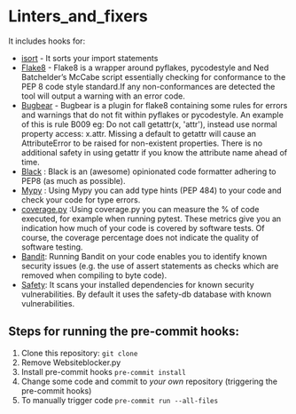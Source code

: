 # Linters_and_fixers

It includes hooks for:
* [isort](https://github.com/PyCQA/isort) - It sorts your import statements
* [Flake8](https://github.com/PyCQA/flake8) - Flake8 is a wrapper around pyflakes, pycodestyle and Ned Batchelder’s McCabe script essentially checking for conformance to the PEP 8 code style standard.If any non-conformances are detected the tool will output a warning with an error code.
* [Bugbear](https://github.com/PyCQA/flake8-bugbear) - Bugbear is a plugin for flake8 containing some rules for errors and warnings that do not fit within pyflakes or pycodestyle. An example of this is rule B009 eg: Do not call getattr(x, 'attr'), instead use normal property access: x.attr. Missing a default to getattr will cause an AttributeError to be raised for non-existent properties. There is no additional safety in using getattr if you know the attribute name ahead of time.
* [Black](https://github.com/psf/black) : Black is an (awesome) opinionated code formatter adhering to PEP8 (as much as possible).
* [Mypy](https://github.com/python/mypy) : Using Mypy you can add type hints (PEP 484) to your code and check your code for type errors.
* [coverage.py](https://github.com/nedbat/coveragepy/tree/coverage-5.3) :Using coverage.py you can measure the % of code executed, for example when running pytest. These metrics give you an indication how much of your code is covered by software tests. Of course, the coverage percentage does not indicate the quality of software testing.
* [Bandit](https://github.com/PyCQA/bandit): Running Bandit on your code enables you to identify known security issues (e.g. the use of assert statements as checks which are removed when compiling to byte code). 
* [Safety](https://github.com/pyupio/safety): It scans your installed dependencies for known security vulnerabilities. By default it uses the safety-db database with known vulnerabilities.


## Steps for running the pre-commit hooks: 
1. Clone this repository: `git clone `
2. Remove Websiteblocker.py
3. Install pre-commit hooks `pre-commit install` 
4. Change some code and commit to *your own* repository (triggering the pre-commit hooks)
5. To manually trigger code `pre-commit run --all-files`
 
